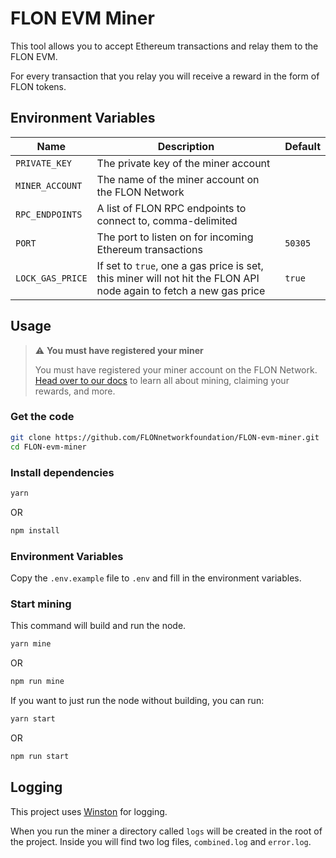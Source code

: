 # FLON EVM Miner

This tool allows you to accept Ethereum transactions and relay them to the FLON EVM.

For every transaction that you relay you will receive a reward in the form of FLON tokens.

## Environment Variables

| Name | Description                                                                                                       | Default |
| --- |-------------------------------------------------------------------------------------------------------------------|---------|
| `PRIVATE_KEY` | The private key of the miner account                                                                              |         |
| `MINER_ACCOUNT` | The name of the miner account on the FLON Network                                                                  |         |
| `RPC_ENDPOINTS` | A list of FLON RPC endpoints to connect to, comma-delimited                                                        |         |
| `PORT` | The port to listen on for incoming Ethereum transactions                                                          | `50305` |
| `LOCK_GAS_PRICE` | If set to `true`, one a gas price is set, this miner will not hit the FLON API node again to fetch a new gas price | `true`  |

## Usage

> ⚠ **You must have registered your miner**
>
> You must have registered your miner account on the FLON Network. [Head over to our
> docs](https://docs.FLONnetwork.com/evm/miners-and-nodes/transaction-miner) to learn all about
> mining, claiming your rewards, and more.


### Get the code

```bash
git clone https://github.com/FLONnetworkfoundation/FLON-evm-miner.git
cd FLON-evm-miner
```

### Install dependencies

```bash
yarn
```
OR
```bash
npm install
```

### Environment Variables
Copy the `.env.example` file to `.env` and fill in the environment variables.

### Start mining

This command will build and run the node.

```bash
yarn mine
```
OR
```bash
npm run mine
```

If you want to just run the node without building, you can run:

```bash
yarn start
```
OR
```bash
npm run start
```


## Logging

This project uses [Winston](https://github.com/winstonjs/winston) for logging.

When you run the miner a directory called `logs` will be created in the root of the project. 
Inside you will find two log files, `combined.log` and `error.log`.
